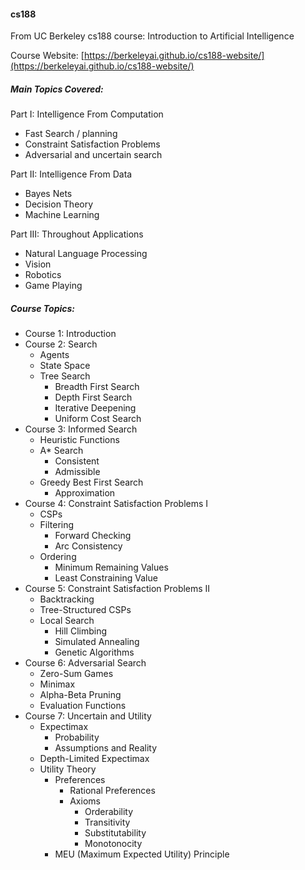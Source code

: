 #### cs188
From UC Berkeley cs188 course: Introduction to Artificial Intelligence

Course Website: [https://berkeleyai.github.io/cs188-website/](https://berkeleyai.github.io/cs188-website/)

##### Main Topics Covered:

Part I: Intelligence From Computation
- Fast Search / planning
- Constraint Satisfaction Problems
- Adversarial and uncertain search

Part II: Intelligence From Data 
- Bayes Nets
- Decision Theory
- Machine Learning

Part III: Throughout Applications
- Natural Language Processing
- Vision
- Robotics
- Game Playing

##### Course Topics:

- Course 1: Introduction
- Course 2: Search
  - Agents
  - State Space
  - Tree Search
    - Breadth First Search
    - Depth First Search
    - Iterative Deepening
    - Uniform Cost Search
- Course 3: Informed Search
  - Heuristic Functions
  - A* Search
    - Consistent
    - Admissible
  - Greedy Best First Search
    - Approximation
- Course 4: Constraint Satisfaction Problems I
  - CSPs
  - Filtering
    - Forward Checking
    - Arc Consistency
  - Ordering
    - Minimum Remaining Values
    - Least Constraining Value
- Course 5: Constraint Satisfaction Problems II
  - Backtracking
  - Tree-Structured CSPs
  - Local Search
    - Hill Climbing
    - Simulated Annealing
    - Genetic Algorithms
- Course 6: Adversarial Search
  - Zero-Sum Games
  - Minimax
  - Alpha-Beta Pruning
  - Evaluation Functions  
- Course 7: Uncertain and Utility
  - Expectimax
    - Probability
    - Assumptions and Reality
  - Depth-Limited Expectimax
  - Utility Theory
    - Preferences
      - Rational Preferences
      - Axioms
        - Orderability
        - Transitivity
        - Substitutability
        - Monotonocity
    - MEU (Maximum Expected Utility) Principle